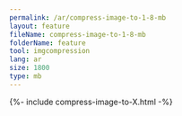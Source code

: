 ```yaml
---
permalink: /ar/compress-image-to-1-8-mb
layout: feature
fileName: compress-image-to-1-8-mb
folderName: feature
tool: imgcompression
lang: ar
size: 1800
type: mb
---
```


{%- include compress-image-to-X.html -%}
